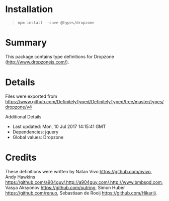 # Installation
> `npm install --save @types/dropzone`

# Summary
This package contains type definitions for Dropzone (http://www.dropzonejs.com/).

# Details
Files were exported from https://www.github.com/DefinitelyTyped/DefinitelyTyped/tree/master/types/dropzone/v4

Additional Details
 * Last updated: Mon, 10 Jul 2017 14:15:41 GMT
 * Dependencies: jquery
 * Global values: Dropzone

# Credits
These definitions were written by Natan Vivo <https://github.com/nvivo>, Andy Hawkins <https://github.com/a904guy/,http://a904guy.com/,http://www.bmbsqd.com>, Vasya Aksyonov <https://github.com/outring>, Simon Huber <https://github.com/renuo>, Sebastiaan de Rooij <https://github.com/Hikariii>.
